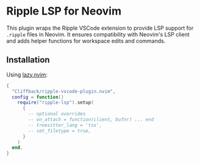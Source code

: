 # Ripple LSP for Neovim

This plugin wraps the Ripple VSCode extension to provide LSP support for `.ripple` files in Neovim. It ensures compatibility with Neovim's LSP client and adds helper functions for workspace edits and commands.

## Installation

Using [lazy.nvim](https://github.com/folke/lazy.nvim):

```lua
{
  "Cliffback/ripple-vscode-plugin.nvim",
  config = function()
    require("ripple-lsp").setup(
      {
        -- optional overrides
        -- on_attach = function(client, bufnr) ... end
        -- treesitter_lang = 'tsx',
        -- set_filetype = true,
      }
    )
  end,
}
```
